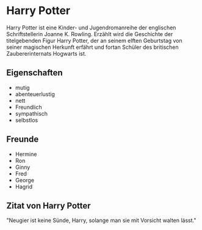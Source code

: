 # Harry Potter

Harry Potter ist eine Kinder- und Jugendromanreihe der englischen Schriftstellerin Joanne K. Rowling. Erzählt wird die Geschichte der titelgebenden Figur Harry Potter, der an seinem elften Geburtstag von seiner magischen Herkunft erfährt und fortan Schüler des britischen Zaubererinternats Hogwarts ist.

## Eigenschaften

- mutig
- abenteuerlustig 
- nett
- Freundlich
- sympathisch
- selbstlos

## Freunde 

- Hermine
- Ron
- Ginny
- Fred
- George
- Hagrid

## Zitat von Harry Potter

"Neugier ist keine Sünde, Harry, solange man sie mit Vorsicht walten lässt."

